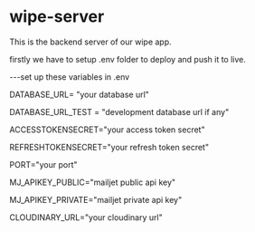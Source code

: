 # wipe-server

This is the  backend server of our wipe app.

firstly we have to setup .env folder to deploy and push it to live.


---set up these variables in .env

DATABASE_URL= "your database url"

DATABASE_URL_TEST = "development database url if any"

ACCESSTOKENSECRET="your access token secret"

REFRESHTOKENSECRET="your refresh token secret"

PORT="your port"

MJ_APIKEY_PUBLIC="mailjet public api key"

MJ_APIKEY_PRIVATE="mailjet private api key"

CLOUDINARY_URL="your cloudinary url" 